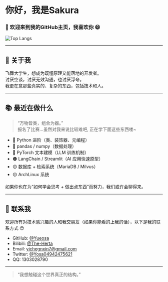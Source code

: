 # 你好，我是Sakura

### 👋 欢迎来到我的GitHub主页，我喜欢你 😄

![Top Langs](https://github-readme-stats.vercel.app/api?username=Yueosa&show_icons=true&title_color=000&icon_color=0099ff&text_color=000&bg_color=ffffff&hide_border=true)

---

## 🧠 关于我

飞舞大学生，想成为既懂原理又能落地的开发者。<br>
讨厌空谈，讨厌无效沟通，也讨厌浮夸。<br>
我更在意那些真实的、复杂的东西，包括技术和人。

---

## 📚 最近在做什么

> “万物皆类，组合为器。”<br>
报名了比赛...虽然对我来说比较难吧, 正在学下面这些东西喽~

- 🔴 Python 进阶（类、装饰器、元编程）
- 🔴 pandas / numpy（数据处理）
- 🔴 PyTorch 文本建模（LLM 训练机制）
- 🟠 LangChain / Streamlit（AI 应用快速原型）
- 🟡 数据库 + 检索系统（MariaDB / Milvus）
- 🟡 ArchLinux 系统

如果你也在为“如何学会思考 + 做出点东西”而努力，我们或许会聊得来。

---

## 💬 联系我

欢迎所有对技术感兴趣的人和我交朋友（如果你能看的上我的话），以下是我的联系方式 😊 

- GitHub: [@Yueosa](https://github.com/Yueosa)
- Bilibili: [@The-Herta](https://space.bilibili.com/433677987)
- Email: yichegnxin7@gmail.com
- Twitter: [@Yosa04942475621](https://x.com/Yosa04942475621)
- QQ: 1303028790

---

> “我想触碰这个世界真正的结构。”
